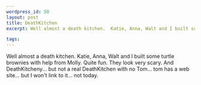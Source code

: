 ```yaml
--- 
wordpress_id: 50
layout: post
title: DeathKitchen
excerpt: Well almost a death kitchen.  Katie, Anna, Walt and I built some turtle brownies with help from Molly.  Quite fun.  They look very scary.  And DeathKitcheny... but not a real DeathKitchen with no Tom... tom has a web site... but I won't link to it... not today.

tags: 
---
```


Well almost a death kitchen.  Katie, Anna, Walt and I built some turtle brownies with help from Molly.  Quite fun.  They look very scary.  And DeathKitcheny... but not a real DeathKitchen with no Tom... tom has a web site... but I won't link to it... not today.
